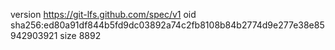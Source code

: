 version https://git-lfs.github.com/spec/v1
oid sha256:ed80a91df844b5fd9dc03892a74c2fb8108b84b2774d9e277e38e85942903921
size 8892

